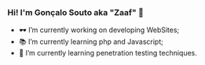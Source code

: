 ### Hi! I'm Gonçalo Souto aka "Zaaf" 👾

<!--
**souto2001/souto2001** is a ✨ _special_ ✨ repository because its `README.md` (this file) appears on your GitHub profile.
-->
- 🕶 I’m currently working on developing WebSites;
- 📚 I’m currently learning php and Javascript;
- 🔑 I’m currently learning penetration testing techniques.
